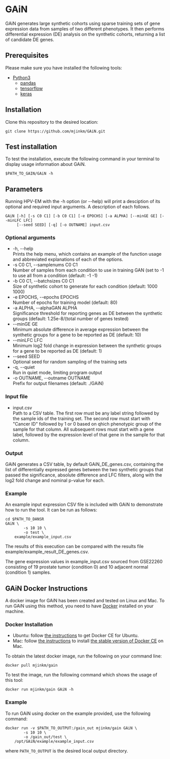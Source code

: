 # GAiN
GAiN generates large synthetic cohorts using sparse training sets of gene expression data from samples of two different phenotypes. It then performs differential expression (DE) analysis on the synthetic cohorts, returning a list of candidate DE genes.
   
## Prerequisites
Please make sure you have installed the following tools:
- [Python3](https://www.python.org/)
  - [pandas](https://pandas.pydata.org/)
  - [tensorflow](https://www.tensorflow.org/)
  - [keras](https://keras.io/)

## Installation
Clone this repository to the desired location:

```
git clone https://github.com/mjinkm/GAiN.git
```

## Test installation
To test the installation, execute the following command in your terminal to display usage information about GAiN. 
```
$PATH_TO_GAIN/GAiN -h
```

## Parameters
Running HPV-EM with the -h option (or --help) will print a desciption of its optional and required input arguments. A description of each follows.
```
GAiN [-h] [-s C0 C1] [-b C0 C1] [-e EPOCHS] [-a ALPHA] [--minGE GE] [--minLFC LFC]
     [--seed SEED] [-q] [-o OUTNAME] input.csv
```
### Optional arguments
- -h, --help  
     Prints the help menu, which contains an example of the function usage and abbreviated explanations of each of the options.
- -s C0 C1, --samplenums C0 C1  
     Number of samples from each condition to use in training GAN (set to -1 to use all from a condition (default: -1 -1)
- -b C0 C1, --batchsizes C0 C1  
     Size of synthetic cohort to generate for each condition (default: 1000 1000)
- -e EPOCHS, --epochs EPOCHS  
     Number of epochs for training model (default: 80)
- -a ALPHA, --alphaGAN ALPHA  
     Significance threshold for reporting genes as DE between the synthetic groups (default: 1.25e-8/(total number of genes tested)
- --minGE GE  
     Minimum absolute difference in average expression between the synthetic groups for a gene to be reported as DE (default: 10)
- --minLFC LFC  
     Minimum log2 fold change in expression between the synthetic groups for a gene to be reported as DE (default: 1)
- --seed SEED  
     Optional seed for random sampling of the training sets
- -q, --quiet  
     Run in quiet mode, limiting program output
- -o OUTNAME, --outname OUTNAME  
     Prefix for output filenames (default: ./GAiN)

### Input file
- input.csv  
     Path to a CSV table.  The first row must be any label string followed by the sample ids of the training set.  The second row must start with "Cancer ID" followed by 1 or 0 based on qhich phenotypic group of the sample for that column.  All subsequent rows must start with a gene label, followed by the expression level of that gene in the sample for that column.

### Output
GAiN generates a CSV table, by default GAiN_DE_genes.csv, containing the list of differentially expressed genes between the two synthetic groups that passed the significance, absolute difference and LFC filters, along with the log2 fold change and nominal p-value for each.
 
### Example
An example input expression CSV file is included with GAiN to demonstrate how to run the tool. It can be run as follows:

```
cd $PATH_TO_DANSR
GAiN \
        -s 10 10 \
        -o test \
	example/example_input.csv
```
The results of this execution can be compared with the results file example/example_result_DE_genes.csv.

The gene expression values in example_input.csv sourced from GSE22260 consisting of 19 prostate tumor (condition 0) and 10 adjacent normal (condition 1) samples.

## GAiN Docker Instructions
A docker image for GAiN has been created and tested on Linux and Mac. To run GAiN using this method, you need to have [Docker](https://docs.docker.com/) installed on your machine. 

### Docker Installation
* Ubuntu: follow [the instructions](https://docs.docker.com/engine/installation/linux/docker-ce/ubuntu/) to get Docker CE for Ubuntu.
* Mac: follow [the instructions](https://store.docker.com/editions/community/docker-ce-desktop-mac) to install [the stable version of Docker CE](https://download.docker.com/mac/stable/Docker.dmg) on Mac.
<!--- 
* Windows: follow [the instructions](https://docs.docker.com/toolbox/toolbox_install_windows/) to install [Docker Toolbox](https://download.docker.com/win/stable/DockerToolbox.exe) on Windows. 
-->
 
To obtain the latest docker image, run the following on your command line:
 
```
docker pull mjinkm/gain
```
To test the image, run the following command which shows the usage of this tool:
```
docker run mjinkm/gain GAiN -h
```
### Example 
To run GAiN using docker on the example provided, use the following command:
```
docker run -v $PATH_TO_OUTPUT:/gain_out mjinkm/gain GAiN \
        -s 10 10 \
        -o /gain_out/test \
	/opt/GAiN/example/example_input.csv
```
where `PATH_TO_OUTPUT` is the desired local output directory.
